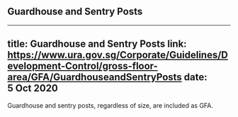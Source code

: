 
## Guardhouse and Sentry Posts
---
title: Guardhouse and Sentry Posts
link: https://www.ura.gov.sg/Corporate/Guidelines/Development-Control/gross-floor-area/GFA/GuardhouseandSentryPosts
date: 5 Oct 2020
---

Guardhouse and sentry posts, regardless of size, are included as GFA.
